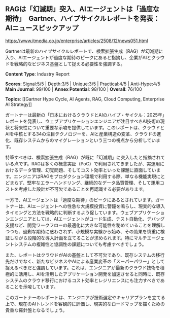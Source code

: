 ## RAGは「幻滅期」突入、AIエージェントは「過度な期待」　Gartner、ハイプサイクルレポートを発表：AIニュースピックアップ

https://www.itmedia.co.jp/enterprise/articles/2508/12/news051.html

Gartnerは最新のハイプサイクルレポートで、検索拡張生成（RAG）が幻滅期に入り、AIエージェントが過度な期待のピークにあると指摘し、企業がAIとクラウドを戦略的なビジネス基盤として捉える必要性を強調する。

**Content Type**: Industry Report

**Scores**: Signal:5/5 | Depth:3/5 | Unique:3/5 | Practical:4/5 | Anti-Hype:4/5
**Main Journal**: 99/100 | **Annex Potential**: 98/100 | **Overall**: 76/100

**Topics**: [[Gartner Hype Cycle, AI Agents, RAG, Cloud Computing, Enterprise AI Strategy]]

ガートナーは最新の「日本におけるクラウドとAIのハイプ・サイクル：2025年」レポートを発表し、ウェブアプリケーションエンジニアが注目すべきAI技術の現状と将来性について重要な示唆を提供しています。このレポートは、クラウドとAIを中核とする34の注目テクノロジーを、AIと産業構造の変革、クラウドの進化、既存システムからのマイグレーションという三つの視点から分析しています。

特筆すべきは、検索拡張生成（RAG）が既に「幻滅期」に突入したと指摘されている点です。RAGは多くの概念実証（PoC）で利用されてきましたが、実運用におけるデータ管理、幻覚問題、そしてコスト効率といった課題に直面しています。エンジニアはRAGをプロダクション環境で利用する際、単なる機能実現にとどまらず、堅牢なエラーハンドリング、継続的なデータ品質管理、そして運用コストを考慮した設計が不可欠であることを再認識する必要があります。

一方で、AIエージェントは「過度な期待」のピークにあるとされています。ガートナーは、AIエージェントへの性急な大規模投資に警鐘を鳴らし、現実的な導入タイミングと方法を戦略的に判断するよう促しています。ウェブアプリケーションエンジニアとしては、AIエージェントがコード生成、テスト自動化、デバッグ支援など、開発ワークフローの最適化に大きな可能性を秘めていることを理解しつつも、過剰な期待に惑わされず、小規模な実験から始め、その効果を慎重に検証しながら段階的な導入計画を立てることが求められます。特にマルチエージェントシステムの複雑性と協調性の課題についても考慮すべきでしょう。

また、レポートはクラウドがAIの基盤として不可欠であり、既存システムの移行先だけでなく、新たなビジネスやAIによる産業変革の「スーパーパワー」として捉えるべきだと強調しています。これは、エンジニアが最新のクラウド技術を積極的に活用し、AIを活用したアプリケーション開発を加速させると同時に、既存システムのクラウド移行におけるコスト効率とレジリエンスにも注力すべきであることを示唆しています。

このガートナーのレポートは、エンジニアが技術選定やキャリアプランを立てる上で、現在のAIトレンドを客観的に評価し、現実的なロードマップを描くための貴重な羅針盤となるでしょう。